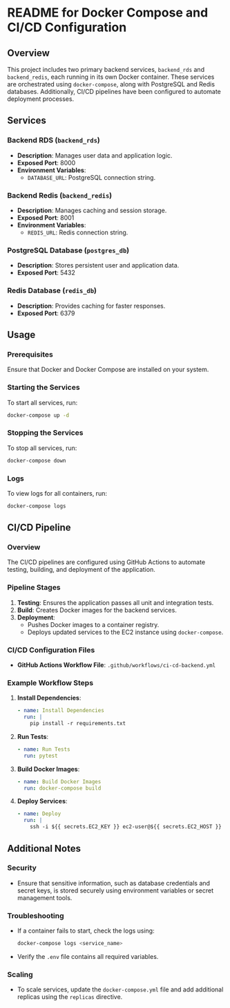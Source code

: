 # README for Docker Compose and CI/CD Configuration

## Overview

This project includes two primary backend services, `backend_rds` and `backend_redis`, each running in its own Docker container. These services are orchestrated using `docker-compose`, along with PostgreSQL and Redis databases. Additionally, CI/CD pipelines have been configured to automate deployment processes.

## Services

### Backend RDS (`backend_rds`)
- **Description**: Manages user data and application logic.
- **Exposed Port**: 8000
- **Environment Variables**:
  - `DATABASE_URL`: PostgreSQL connection string.

### Backend Redis (`backend_redis`)
- **Description**: Manages caching and session storage.
- **Exposed Port**: 8001
- **Environment Variables**:
  - `REDIS_URL`: Redis connection string.

### PostgreSQL Database (`postgres_db`)
- **Description**: Stores persistent user and application data.
- **Exposed Port**: 5432

### Redis Database (`redis_db`)
- **Description**: Provides caching for faster responses.
- **Exposed Port**: 6379

## Usage

### Prerequisites
Ensure that Docker and Docker Compose are installed on your system.

### Starting the Services
To start all services, run:
```bash
docker-compose up -d
```

### Stopping the Services
To stop all services, run:
```bash
docker-compose down
```

### Logs
To view logs for all containers, run:
```bash
docker-compose logs
```

## CI/CD Pipeline

### Overview
The CI/CD pipelines are configured using GitHub Actions to automate testing, building, and deployment of the application.

### Pipeline Stages
1. **Testing**: Ensures the application passes all unit and integration tests.
2. **Build**: Creates Docker images for the backend services.
3. **Deployment**:
   - Pushes Docker images to a container registry.
   - Deploys updated services to the EC2 instance using `docker-compose`.

### CI/CD Configuration Files
- **GitHub Actions Workflow File**: `.github/workflows/ci-cd-backend.yml`

### Example Workflow Steps
1. **Install Dependencies**:
   ```yaml
   - name: Install Dependencies
     run: |
       pip install -r requirements.txt
   ```
2. **Run Tests**:
   ```yaml
   - name: Run Tests
     run: pytest
   ```
3. **Build Docker Images**:
   ```yaml
   - name: Build Docker Images
     run: docker-compose build
   ```
4. **Deploy Services**:
   ```yaml
   - name: Deploy
     run: |
       ssh -i ${{ secrets.EC2_KEY }} ec2-user@${{ secrets.EC2_HOST }} "cd ~/project && docker-compose up -d"
   ```

## Additional Notes

### Security
- Ensure that sensitive information, such as database credentials and secret keys, is stored securely using environment variables or secret management tools.

### Troubleshooting
- If a container fails to start, check the logs using:
  ```bash
  docker-compose logs <service_name>
  ```
- Verify the `.env` file contains all required variables.

### Scaling
- To scale services, update the `docker-compose.yml` file and add additional replicas using the `replicas` directive.
